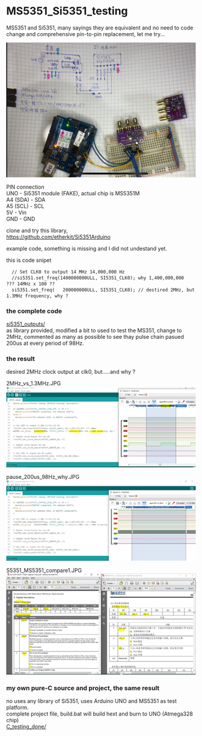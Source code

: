 # MS5351_Si5351_testing
MS5351 and Si5351, many sayings they are equivalent and no need to code change and comprehensive pin-to-pin replacement, let me try...

![M5351_testing.jpg](M5351_testing.jpg)  


PIN connection  
UNO      - Si5351 module (FAKE), actual chip is MS5351M  
A4 (SDA) - SDA  
A5 (SCL) - SCL  
5V       - Vin  
GND      - GND  


clone and try this library,  
https://github.com/etherkit/Si5351Arduino

example code, something is missing and I did not undestand yet.

this is code snipet  
```
  // Set CLK0 to output 14 MHz 14,000,000 Hz
  //si5351.set_freq(1400000000ULL, SI5351_CLK0); why 1,400,000,000  ??? 14MHz x 100 ??
  si5351.set_freq(   200000000ULL, SI5351_CLK0); // destired 2MHz, but 1.3MHz frequency, why ?
```


### the complete code
[si5351_outputs/](si5351_outputs/)  
as library provided, modified a bit to used to test the MS351, change to 2MHz, commented as many as possible to see thay pulse chain pasued 200us at every period of 98Hz.  

### the result
desired 2MHz clock output at clk0, but.....and why ?

2MHz_vs_1.3MHz.JPG  
![2MHz_vs_1.3MHz.JPG](2MHz_vs_1.3MHz.JPG)  

pause_200us_98Hz_why.JPG
![pause_200us_98Hz_why.JPG](pause_200us_98Hz_why.JPG)  

   
S5351_MS5351_compare1.JPG
![S5351_MS5351_compare1.JPG](S5351_MS5351_compare1.JPG)  


### my own pure-C source and project, the same result
no uses any library of Si5351,
uses Arduino UNO and MS5351 as test platform.  
complete project file, build.bat will build hext and burn to UNO (Atmega328 chip)  
[C_testing_done/](C_testing_done/)  
